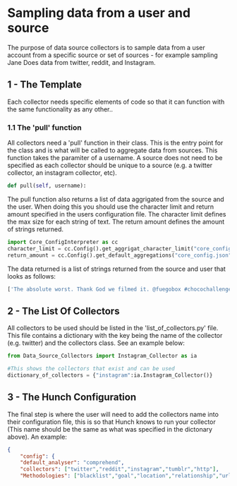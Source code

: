 # Sampling data from a user and source
The purpose of data source collectors is to sample data from a user account from a specific source or set of sources - for example sampling Jane Does data from twitter, reddit, and Instagram.


## 1 - The Template
Each collector needs specific elements of code so that it can function with the same functionality as any other..

### 1.1 The 'pull' function
All collectors need a 'pull' function in their class. This is the entry point for the class and is what will be called to aggregate data from sources. This function takes the paramiter of a username. A source does not need to be specified as each collector should be unique to a source (e.g. a twitter collector, an instagram collector, etc).
```python
def pull(self, username):
```

The pull function also returns a list of data aggrigated from the source and the user. When doing this you should use the character limit and return amount specified in the users configuration file. The character limit defines the max size for each string of text. The return amount defines the amount of strings returned. 
```python
import Core_ConfigInterpreter as cc
character_limit = cc.Config().get_aggrigat_character_limit("core_config.json")
return_amount = cc.Config().get_default_aggregations("core_config.json")
```

The data returned is a list of strings returned from the source and user that looks as follows:
```python
['The absolute worst. Thank God we filmed it. @fuegobox #chocochallenge https://t.co/7wFHtYvuXh', 'Head on over to my instagram stories at @kristenanniebell if youd like to see one of the most painful and embarrass… https://t.co/7GJlZd7mjR', 'RT @SarahKSilverman: Our government is doing this to humans.  This is non partisan issue. We have to join together to stop this. We are pun…', 'This is torture for these kids. I am so ashamed. https://t.co/nHHvbiroW3', 'I second this emotion. PLEASE @sagaftra, get us something better. @ExpressScripts /acreedo is very hard to use. https://t.co/egAXVUbklM']
```

## 2 - The List Of Collectors
All collectors to be used should be listed in the 'list_of_collectors.py' file. This file contains a dictionary with the key being the name of the collector (e.g. twitter) and the collectors class. See an example below:

```python
from Data_Source_Collectors import Instagram_Collector as ia

#This shows the collectors that exist and can be used
dictionary_of_collectors = {"instagram":ia.Instagram_Collector()}
```

## 3 - The Hunch Configuration
The final step is where the user will need to add the collectors name into their configuration file, this is so that Hunch knows to run your collector (This name should be the same as what was specified in the dictonary above). An example:
 
```json
{
    "config": {
    "default_analyser": "comprehend",
    "collectors": ["twitter","reddit","instagram","tumblr","http"],
    "Methodologies": ["blacklist","goal","location","relationship","url"],
```
